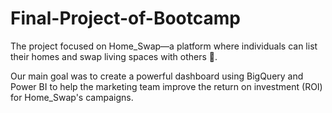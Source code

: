 # Final-Project-of-Bootcamp
The project focused on Home_Swap—a platform where individuals can list their homes and swap living spaces with others 🏡.

Our main goal was to create a powerful dashboard using BigQuery and Power BI to help the marketing team improve the return on investment (ROI) for Home_Swap's campaigns.
